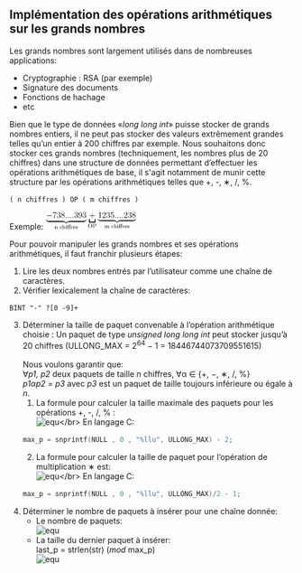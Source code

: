 ## Implémentation des opérations arithmétiques sur les grands nombres

Les grands nombres sont largement utilisés dans de nombreuses applications:
- Cryptographie : RSA (par exemple)
- Signature des documents
- Fonctions de hachage
- etc

Bien que le type de données «*long long int*» puisse stocker de grands nombres entiers, il ne peut
pas stocker des valeurs extrêmement grandes telles qu’un entier à 200 chiffres par exemple.
Nous souhaitons donc stocker ces grands nombres (techniquement, les nombres plus de 20 chiffres)
dans une structure de données permettant d’effectuer les opérations arithmétiques de base, il
s'agit notamment de munir cette structure par les opérations arithmétiques telles que +, -, ∗, /, %.
```
( n chiffres ) OP ( m chiffres )
```
Exemple: <img src="img/i1.png" alt="738....393+1235....238" height="32px" />

Pour pouvoir manipuler les grands nombres et ses opérations arithmétiques, il faut franchir plusieurs étapes:
1. Lire les deux nombres entrés par l’utilisateur comme une chaîne de caractères.
2. Vérifier lexicalement la chaîne de caractères:
```
BINT "-" ?[0 -9]+
```
3. Déterminer la taille de paquet convenable à l’opération arithmétique choisie :
Un paquet de type *unsigned long long int* peut stocker jusqu’à 20 chiffres
(ULLONG_MAX = 2<sup>64</sup> − 1 = 18446744073709551615)</br></br>
Nous voulons garantir que:</br>
∀*p1, p2* deux paquets de taille *n* chiffres, ∀α ∈ {+, −, ∗, /, %}</br>
*p1αp2 = p3* avec *p3* est un paquet de taille toujours inférieure ou égale à *n*.</br>
   1. La formule pour calculer la taille maximale des paquets pour les opérations +, -, /, % :</br>
![equ](https://render.githubusercontent.com/render/math?math=\text{max\_p}%20=%20\text{nombre\_chiffres(ULLONG\_MAX)}-2)</br>
En langage C: 
   ```c
   max_p = snprintf(NULL , 0 , "%llu", ULLONG_MAX) - 2;
   ```
   2. La formule pour calculer la taille de paquet pour l’opération de multiplication ∗ est:</br>
![equ](https://render.githubusercontent.com/render/math?math=\text{max\_p}%20=%20\frac{\text{nombre\_chiffres(ULLONG\_MAX)}}{2}-1)</br>
En langage C:
   ```c
   max_p = snprintf(NULL , 0 , "%llu", ULLONG_MAX)/2 - 1;
   ```
4. Déterminer le nombre de paquets à insérer pour une chaîne donnée:
   - Le nombre de paquets:</br>![equ](https://render.githubusercontent.com/render/math?math=$nb%20=%20\frac{\text{strlen(str)}}{\text{max\_p}}$)
   - La taille du dernier paquet à insérer:</br>last_p = strlen(str) (*mod* max_p)</br>
   ![equ](https://render.githubusercontent.com/render/math?math=Avec%3A%5Cbegin%7Bcases%7D%0A%5Ctextit%7Bstrlen()%3A%7D%5Ctext%7Best%20une%20fonction%20qui%20permet%20de%20calculer%20la%20longueur%20d'une%20cha%C3%AEne%20de%20caract%C3%A8res%7D%5C%5C%0A%20%20%5Ctextit%7Bstr%3A%7D%5Ctext%7Best%20la%20cha%C3%AEne%20entr%C3%A9%20par%20l'utilisateur%7D%5C%5C%0A%5Ctextit%7Bmax%5C_p%3A%7D%5Ctext%7Best%20la%20taille%20de%20paquet%20calcul%C3%A9e%20pr%C3%A9c%C3%A9demment%20%C3%A0%20l'%C3%A9tape%20(3)%7D%5C%5C%0A%5Cend%7Bcases%7D)


